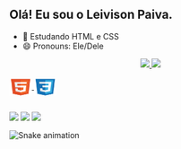 ## Olá! Eu sou o Leivison Paiva.

- 🌱 Estudando HTML e CSS
- 😄 Pronouns: Ele/Dele

<div align="center">
  <a href="https://github.com/LeivisonPaiva">
  <img height="180em" src="https://github-readme-stats.vercel.app/api?username=LeivisonPaiva&show_icons=true&theme=dark&include_all_commits=true&count_private=true"/>
  <img height="180em" src="https://github-readme-stats.vercel.app/api/top-langs/?username=LeivisonPaiva&layout=compact&langs_count=7&theme=dark"/>
</div>
<div style="display: inline_block"><br>
  <img align="center" alt="Leivison-HTML" height="30" width="40" src="https://raw.githubusercontent.com/devicons/devicon/master/icons/html5/html5-original.svg">
  <img align="center" alt="Leivison-CSS" height="30" width="40" src="https://raw.githubusercontent.com/devicons/devicon/master/icons/css3/css3-original.svg">
</div>
  
  ##
 
<div> 
  <a href="https://www.instagram.com/leivison_paiva/" target="_blank"><img src="https://img.shields.io/badge/-Instagram-%23E4405F?style=for-the-badge&logo=instagram&logoColor=white" target="_blank"></a>
  <a href = "mailto:leivisonpaiva23@gmail.com"><img src="https://img.shields.io/badge/-Gmail-%23333?style=for-the-badge&logo=gmail&logoColor=white" target="_blank"></a>
  <a href="https://www.linkedin.com/in/leivison-de-paiva-costa/" target="_blank"><img src="https://img.shields.io/badge/-LinkedIn-%230077B5?style=for-the-badge&logo=linkedin&logoColor=white" target="_blank"></a> 
 
 ![Snake animation](https://github.com/LeivisonPaiva/LeivisonPaiva/blob/output/github-contribution-grid-snake.svg)

